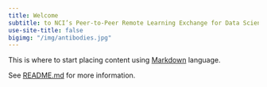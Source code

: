 ```yaml
---
title: Welcome
subtitle: to NCI’s Peer-to-Peer Remote Learning Exchange for Data Science
use-site-title: false
bigimg: "/img/antibodies.jpg"
---
```


This is where to start placing content using [Markdown](https://markdowntutorial.com) language.

See [README.md](https://github.com/CBIIT/p2p-datasci/blob/gh-pages/README.md) for more information.
